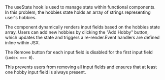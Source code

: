 The useState hook is used to manage state within functional components. In this problem, the hobbies state holds an array of strings representing user's hobbies.

The component dynamically renders input fields based on the hobbies state array. Users can add new hobbies by clicking the "Add Hobby" button, which updates the state 
and triggers a re-render.Event handlers are defined inline within JSX. 

The Remove button for each input field is disabled for the first input field (`index === 0`).

This prevents users from removing all input fields and ensures that at least one hobby input field is always present.

